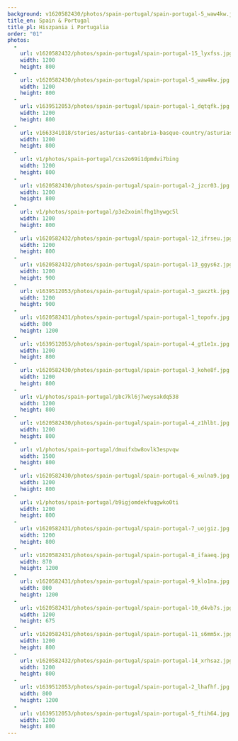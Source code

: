 ```yaml
---
background: v1620582430/photos/spain-portugal/spain-portugal-5_waw4kw.jpg
title_en: Spain & Portugal
title_pl: Hiszpania i Portugalia
order: "01"
photos:
  -
    url: v1620582432/photos/spain-portugal/spain-portugal-15_lyxfss.jpg
    width: 1200
    height: 800
  -
    url: v1620582430/photos/spain-portugal/spain-portugal-5_waw4kw.jpg
    width: 1200
    height: 800
  -
    url: v1639512053/photos/spain-portugal/spain-portugal-1_dqtqfk.jpg
    width: 1200
    height: 800
  -
    url: v1663341018/stories/asturias-cantabria-basque-country/asturias-cantabria-basque-country-17_mq4s33.jpg
    width: 1200
    height: 800
  -
    url: v1/photos/spain-portugal/cxs2o69i1dpmdvi7bing
    width: 1200
    height: 800
  -
    url: v1620582430/photos/spain-portugal/spain-portugal-2_jzcr03.jpg
    width: 1200
    height: 800
  -
    url: v1/photos/spain-portugal/p3e2xoimlfhg1hywgc5l
    width: 1200
    height: 800
  -
    url: v1620582432/photos/spain-portugal/spain-portugal-12_ifrseu.jpg
    width: 1200
    height: 800
  -
    url: v1620582432/photos/spain-portugal/spain-portugal-13_ggys6z.jpg
    width: 1200
    height: 900
  -
    url: v1639512053/photos/spain-portugal/spain-portugal-3_gaxztk.jpg
    width: 1200
    height: 900
  -
    url: v1620582431/photos/spain-portugal/spain-portugal-1_topofv.jpg
    width: 800
    height: 1200
  -
    url: v1639512053/photos/spain-portugal/spain-portugal-4_gt1e1x.jpg
    width: 1200
    height: 800
  -
    url: v1620582430/photos/spain-portugal/spain-portugal-3_kohe8f.jpg
    width: 1200
    height: 800
  -
    url: v1/photos/spain-portugal/pbc7kl6j7weysakdq538
    width: 1200
    height: 800
  -
    url: v1620582430/photos/spain-portugal/spain-portugal-4_z1hlbt.jpg
    width: 1200
    height: 800
  -
    url: v1/photos/spain-portugal/dmuifxbw8ovlk3espvqw
    width: 1500
    height: 800
  -
    url: v1620582430/photos/spain-portugal/spain-portugal-6_xulna9.jpg
    width: 1200
    height: 800
  -
    url: v1/photos/spain-portugal/b9igjomdekfuqgwko0ti
    width: 1200
    height: 800
  -
    url: v1620582431/photos/spain-portugal/spain-portugal-7_uojgiz.jpg
    width: 1200
    height: 800
  -
    url: v1620582431/photos/spain-portugal/spain-portugal-8_ifaaeq.jpg
    width: 870
    height: 1200
  -
    url: v1620582431/photos/spain-portugal/spain-portugal-9_klo1na.jpg
    width: 800
    height: 1200
  -
    url: v1620582431/photos/spain-portugal/spain-portugal-10_d4vb7s.jpg
    width: 1200
    height: 675
  -
    url: v1620582431/photos/spain-portugal/spain-portugal-11_s6mm5x.jpg
    width: 1200
    height: 800
  -
    url: v1620582432/photos/spain-portugal/spain-portugal-14_xrhsaz.jpg
    width: 1200
    height: 800
  -
    url: v1639512053/photos/spain-portugal/spain-portugal-2_lhafhf.jpg
    width: 800
    height: 1200
  -
    url: v1639512053/photos/spain-portugal/spain-portugal-5_ftih64.jpg
    width: 1200
    height: 800
---
```

